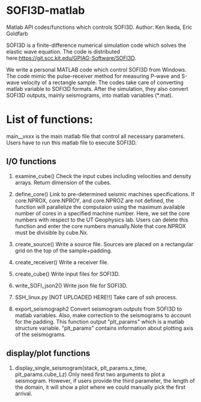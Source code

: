 # SOFI3D-matlab
Matlab API codes/functions which controls SOFI3D. 
Author: Ken Ikeda, Eric Goldfarb

SOFI3D is a finite-difference numerical simulation code which solves the elastic wave equation. The code is distributed here:https://git.scc.kit.edu/GPIAG-Software/SOFI3D. 

We write a personal MATLAB code which control SOFI3D from Windows. The code mimic the pulse-receiver method for measuring P-wave and S-wave velocity of a rectangle sample. The codes take care of converting matlab variable to SOFI3D formats. After the simulation, they also convert SOFI3D outputs, mainly seismograms, into matlab variables (*.mat).   

# List of functions:

main__vxxx is the main matlab file that control all necessary parameters. Users have to run this matlab file to execute SOFI3D.

## I/O functions
1. examine_cube()
Check the input cubes including velocities and density arrays. Return dimension of the cubes. 

2. define_core()
Link to pre-determined seismic machines specifications. If core.NPROX, core.NPROY, and core.NPROZ are not defined, the function will parallelize the computaion using the maximum available number of cores in a specified machine number. Here, we set the core numbers with respect to the UT Geophysics lab. Users can delete this function and enter the core numbers manually.Note that core.NPROX must be divisible by cube.Nx. 

3. create_source()
Write a source file. Sources are placed on a rectangular grid on the top of the sample+padding. 

4. create_receiver()
Write a receiver file.

5. create_cube()
Write input files for SOFI3D. 

6. write_SOFI_json2()
Write json file for SOFI3D. 

7. SSH_linux.py [NOT UPLOADED HERE!!]
Take care of ssh process. 

8. export_seismograph2
Convert seismogram outputs from SOFI3D to matlab variables. Also, make correction to the seismograms to account for the padding. This function output "plt_params" which is a matlab structure variable. "plt_params" contains information about plotting axis of the seismograms.

## display/plot functions
1. display_single_seismogram(stack, plt_params.x_time, plt_params.cube_Lz)
Only need first two arguments to plot a seismogram. However, if users provide the third parameter, the length of the domain, it will show a plot where we could manually pick the first arrival.  

